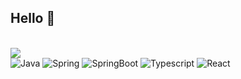 <h2><strong>Hello 👋</strong></h2>
<!--   <img src="https://media.tenor.com/images/40e2ee288bacb782ecb04170b65b21f7/tenor.gif"> -->
<br />
<!-- <img src="https://github-readme-stats.vercel.app/api/top-langs/?username=jungma1&theme=dark&hide_border=true&layout=compact" /> -->
<img src="https://github-readme-stats.vercel.app/api?username=jungma1&show_icons=true&theme=radical&count_private=true&hide_border=true" />
<div>
  <img alt="Java" src="https://img.shields.io/badge/Java-ED8B00?style=flat&logo=java&logoColor=white"/>
  <img alt="Spring" src="https://img.shields.io/badge/Spring-6DB33F?style=flat&logo=Spring&logoColor=white"/>
  <img alt="SpringBoot" src="https://img.shields.io/badge/Spring_Boot-6DB33F?style=flat&logo=SpringBoot&logoColor=white"/>
  <img alt="Typescript" src="https://img.shields.io/badge/Typescript-3178C6?style=flat&logo=typescript&logoColor=white"/>
  <img alt="React" src="https://img.shields.io/badge/React-61DAFB?style=flat&logo=react&color=gray"/>
</div>
<br/>
